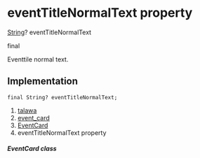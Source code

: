 
<div>

# eventTitleNormalText property

</div>


[String](https://api.flutter.dev/flutter/dart-core/String-class.html)?
eventTitleNormalText


final




Eventtile normal text.



## Implementation

``` language-dart
final String? eventTitleNormalText;
```







1.  [talawa](../../index.html)
2.  [event_card](../../widgets_event_card/)
3.  [EventCard](../../widgets_event_card/EventCard-class.html)
4.  eventTitleNormalText property

##### EventCard class







